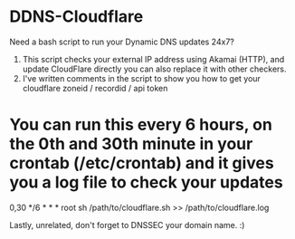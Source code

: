 # DDNS-Cloudflare
Need a bash script to run your Dynamic DNS updates 24x7? 

1) This script checks your external IP address using Akamai (HTTP), and update CloudFlare directly you can also replace it with other checkers.
2) I've written comments in the script to show you how to get your cloudflare zoneid / recordid / api token


# You can run this every 6 hours, on the 0th and 30th minute in your crontab (/etc/crontab) and it gives you a log file to check your updates
0,30 */6    * * *   root    sh /path/to/cloudflare.sh >> /path/to/cloudflare.log


Lastly, unrelated, don't forget to DNSSEC your domain name. :)
